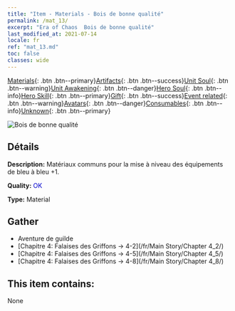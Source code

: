 ```yaml
---
title: "Item - Materials - Bois de bonne qualité"
permalink: /mat_13/
excerpt: "Era of Chaos  Bois de bonne qualité"
last_modified_at: 2021-07-14
locale: fr
ref: "mat_13.md"
toc: false
classes: wide
---
```

 [Materials](/ItemsFR/){: .btn .btn--primary}[Artifacts](/ItemsFR/Artifacts/){: .btn .btn--success}[Unit Soul](/ItemsFR/UnitSoul/){: .btn .btn--warning}[Unit Awakening](/ItemsFR/UnitAwakening/){: .btn .btn--danger}[Hero Soul](/ItemsFR/HeroSoul/){: .btn .btn--info}[Hero Skill](/ItemsFR/HeroSkill/){: .btn .btn--primary}[Gift](/ItemsFR/Gift/){: .btn .btn--success}[Event related](/ItemsFR/Events/){: .btn .btn--warning}[Avatars](/ItemsFR/Avatars/){: .btn .btn--danger}[Consumables](/ItemsFR/Consumables/){: .btn .btn--info}[Unknown](/ItemsFR/Unknown/){: .btn .btn--primary}

 ![Bois de bonne qualité](/images/t/i_cailiao_mucai1.png)

## Détails
 **Description:** Matériaux communs pour la mise à niveau des équipements de bleu à bleu +1.

 **Quality:** <span style="color: #0000CD">OK</span>

 **Type:** Material

## Gather

*    Aventure de guilde 
*    [Chapitre 4: Falaises des Griffons -> 4-2](/fr/Main Story/Chapter 4_2/) 
*    [Chapitre 4: Falaises des Griffons -> 4-5](/fr/Main Story/Chapter 4_5/) 
*    [Chapitre 4: Falaises des Griffons -> 4-8](/fr/Main Story/Chapter 4_8/) 

## This item contains:

  None

